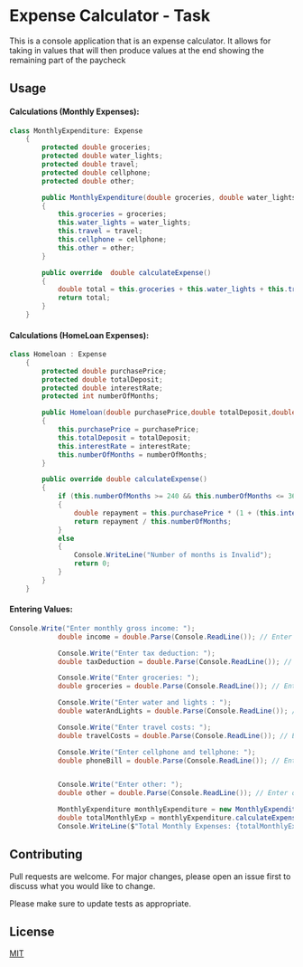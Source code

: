 # Expense Calculator - Task 

This is a console application that is an expense calculator. It allows for taking in values that will then produce values at the end showing the remaining part of the paycheck

## Usage

#### Calculations (Monthly Expenses):
```C#
class MonthlyExpenditure: Expense
    {
        protected double groceries;
        protected double water_lights;
        protected double travel;
        protected double cellphone;
        protected double other;

        public MonthlyExpenditure(double groceries, double water_lights, double travel, double cellphone, double other)
        {
            this.groceries = groceries;
            this.water_lights = water_lights;
            this.travel = travel;
            this.cellphone = cellphone;
            this.other = other;
        }

        public override  double calculateExpense()
        {
            double total = this.groceries + this.water_lights + this.travel + this.cellphone + this.other;
            return total;
        }
    }
```

#### Calculations (HomeLoan Expenses):

```C#
class Homeloan : Expense
    {
        protected double purchasePrice;
        protected double totalDeposit;
        protected double interestRate;
        protected int numberOfMonths;

        public Homeloan(double purchasePrice,double totalDeposit,double interestRate,int numberOfMonths)
        {
            this.purchasePrice = purchasePrice;
            this.totalDeposit = totalDeposit;
            this.interestRate = interestRate;
            this.numberOfMonths = numberOfMonths;
        }

        public override double calculateExpense()
        {
            if (this.numberOfMonths >= 240 && this.numberOfMonths <= 360)
            {
                double repayment = this.purchasePrice * (1 + (this.interestRate / 100 * (this.numberOfMonths / 12) ));
                return repayment / this.numberOfMonths;
            }
            else
            {
                Console.WriteLine("Number of months is Invalid");
                return 0;
            } 
        }
    }
```

#### Entering Values:


```C# 
Console.Write("Enter monthly gross income: ");
            double income = double.Parse(Console.ReadLine()); // Enter Income in double 

            Console.Write("Enter tax deduction: ");
            double taxDeduction = double.Parse(Console.ReadLine()); // Enter tax

            Console.Write("Enter groceries: ");
            double groceries = double.Parse(Console.ReadLine()); // Enter groceries

            Console.Write("Enter water and lights : ");
            double waterAndLights = double.Parse(Console.ReadLine()); // Enter water and lights

            Console.Write("Enter travel costs: ");
            double travelCosts = double.Parse(Console.ReadLine()); // Enter travel costs 

            Console.Write("Enter cellphone and tellphone: ");
            double phoneBill = double.Parse(Console.ReadLine()); // Enter cellphone and tellphone bill


            Console.Write("Enter other: ");
            double other = double.Parse(Console.ReadLine()); // Enter other expenses

            MonthlyExpenditure monthlyExpenditure = new MonthlyExpenditure(groceries, waterAndLights, travelCosts, phoneBill, other);
            double totalMonthlyExp = monthlyExpenditure.calculateExpense();
            Console.WriteLine($"Total Monthly Expenses: {totalMonthlyExp}"); // Prints total monthly expenses 

```


## Contributing
Pull requests are welcome. For major changes, please open an issue first to discuss what you would like to change.

Please make sure to update tests as appropriate.

## License
[MIT](https://choosealicense.com/licenses/mit/)